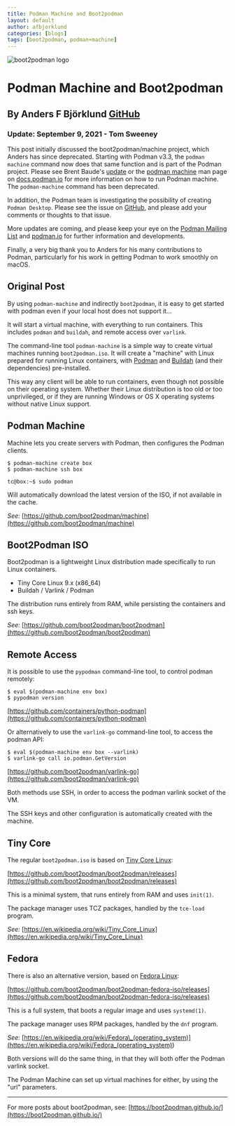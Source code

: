 ```yaml
---
title: Podman Machine and Boot2podman
layout: default
author: afbjorklund
categories: [blogs]
tags: [boot2podman, podman+machine]
---
```


![boot2podman logo](https://raw.githubusercontent.com/boot2podman/boot2podman/master/logo.png)

# Podman Machine and Boot2podman

## By Anders F Björklund [GitHub](https://github.com/afbjorklund)

### Update: September 9, 2021 - Tom Sweeney

This post initially discussed the boot2podman/machine project, which Anders has since deprecated. Starting with Podman v3.3, the `podman machine` command now does that same function and is part of the Podman project. Please see Brent Baude's [update](https://podman.io/blogs/2021/09/06/podman-on-macs.html) or the [podman machine](https://docs.podman.io/en/latest/machine.html) man page on [docs.podman.io](https://docs.podman.io/) for more information on how to run Podman machine. The `podman-machine` command has been deprecated.

In addition, the Podman team is investigating the possibility of creating `Podman Desktop`. Please see the issue on [GitHub](https://github.com/containers/podman/issues/11494), and please add your comments or thoughts to that issue.

More updates are coming, and please keep your eye on the [Podman Mailing List](https://podman.io/community/#mailing-list) and [podman.io](https://podman.io) for further information and developments.

Finally, a very big thank you to Anders for his many contributions to Podman, particularly for his work in getting Podman to work smoothly on macOS.

## Original Post

By using `podman-machine` and indirectly `boot2podman`, it is easy to get started with podman even if your local host does not support it...

It will start a virtual machine, with everything to run containers. This includes `podman` and `buildah`, and remote access over `varlink`.

<!--truncate-->

The command-line tool `podman-machine` is a simple way to create virtual machines running `boot2podman.iso`.
It will create a "machine" with Linux prepared for running Linux containers, with [Podman](https://podman.io) and [Buildah](https://buildah.io) (and their dependencies) pre-installed.

This way any client will be able to run containers, even though not possible on their operating system.
Whether their Linux distribution is too old or too unprivileged, or if they are running Windows or OS X operating systems without native Linux support.

## Podman Machine

Machine lets you create servers with Podman, then configures the Podman clients.

```console
$ podman-machine create box
$ podman-machine ssh box

tc@box:~$ sudo podman
```

Will automatically download the latest version of the ISO, if not available in the cache.

_See:_ [https://github.com/boot2podman/machine](https://github.com/boot2podman/machine)

## Boot2Podman ISO

Boot2podman is a lightweight Linux distribution made specifically to run Linux containers.

- Tiny Core Linux 9.x (x86_64)
- Buildah / Varlink / Podman

The distribution runs entirely from RAM, while persisting the containers and ssh keys.

_See:_ [https://github.com/boot2podman/boot2podman](https://github.com/boot2podman/boot2podman)

## Remote Access

It is possible to use the `pypodman` command-line tool, to control podman remotely:

```console
$ eval $(podman-machine env box)
$ pypodman version
```

[https://github.com/containers/python-podman](https://github.com/containers/python-podman)

Or alternatively to use the `varlink-go` command-line tool, to access the podman API:

```console
$ eval $(podman-machine env box --varlink)
$ varlink-go call io.podman.GetVersion
```

[https://github.com/boot2podman/varlink-go](https://github.com/boot2podman/varlink-go)

Both methods use SSH, in order to access the podman varlink socket of the VM.

The SSH keys and other configuration is automatically created with the machine.

## Tiny Core

The regular `boot2podman.iso` is based on [Tiny Core Linux](http://tinycorelinux.net):

[https://github.com/boot2podman/boot2podman/releases](https://github.com/boot2podman/boot2podman/releases)

This is a minimal system, that runs entirely from RAM and uses `init(1)`.

The package manager uses TCZ packages, handled by the `tce-load` program.

_See:_ [https://en.wikipedia.org/wiki/Tiny_Core_Linux](https://en.wikipedia.org/wiki/Tiny_Core_Linux)

## Fedora

There is also an alternative version, based on [Fedora Linux](https://getfedora.org/):

[https://github.com/boot2podman/boot2podman-fedora-iso/releases](https://github.com/boot2podman/boot2podman-fedora-iso/releases)

This is a full system, that boots a regular image and uses `systemd(1)`.

The package manager uses RPM packages, handled by the `dnf` program.

_See:_ [https://en.wikipedia.org/wiki/Fedora\_(operating_system)](<https://en.wikipedia.org/wiki/Fedora_(operating_system)>)

Both versions will do the same thing, in that they will both offer the Podman varlink socket.

The Podman Machine can set up virtual machines for either, by using the "url" parameters.

---

For more posts about boot2podman, see: [https://boot2podman.github.io/](https://boot2podman.github.io/)
